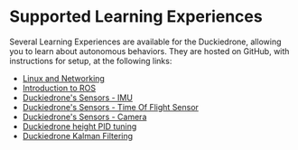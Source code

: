 # Supported Learning Experiences

Several Learning Experiences are available for the Duckiedrone, allowing you to learn about autonomous behaviors.
They are hosted on GitHub, with instructions for setup, at the following links:

- [Linux and Networking](https://github.com/duckietown/duckietown-lx/tree/duckiedrone-lxs/linux-and-networking)
- [Introduction to ROS](https://github.com/duckietown/duckietown-lx/tree/duckiedrone-lxs/introduction-to-ros-lx)
- [Duckiedrone's Sensors - IMU](https://github.com/duckietown/duckietown-lx/tree/duckiedrone-lxs/dd21-sensors-imu)
- [Duckiedrone's Sensors - Time Of Flight Sensor](https://github.com/duckietown/duckietown-lx/tree/duckiedrone-lxs/dd21-sensors-tof)
- [Duckiedrone's Sensors - Camera](https://github.com/duckietown/duckietown-lx/tree/duckiedrone-lxs/dd21-sensors-camera)
- [Duckiedrone height PID tuning](https://github.com/duckietown/duckietown-lx/tree/duckiedrone-lxs/dd21-pid-tuning-lx)
- [Duckiedrone Kalman Filtering](https://github.com/duckietown/duckietown-lx/tree/duckiedrone-lxs/dd21-ukf-lx)
